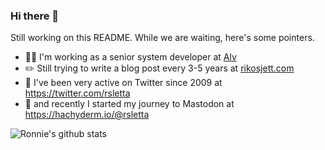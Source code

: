 ### Hi there 👋

Still working on this README. While we are waiting, here's some pointers.

- 🧝‍♂️ I'm working as a senior system developer at [Alv](https://alv.no)
- ✏️ Still trying to write a blog post every 3-5 years at [rikosjett.com](https://www.rikosjett.com) 
- 🐥 I've been very active on Twitter since 2009 at https://twitter.com/rsletta
- 🦣 and recently I started my journey to Mastodon at <a rel="me" href="https://hachyderm.io/@rsletta">https://hachyderm.io/@rsletta</a>

![Ronnie's github stats](https://github-readme-stats.vercel.app/api?username=rsletta&show_icons=true)
<!--
**rsletta/rsletta** is a ✨ _special_ ✨ repository because its `README.md` (this file) appears on your GitHub profile.

Here are some ideas to get you started:

- 🔭 I’m currently working on ...
- 🌱 I’m currently learning ...
- 👯 I’m looking to collaborate on ...
- 🤔 I’m looking for help with ...
- 💬 Ask me about ...
- 📫 How to reach me: ...
- 😄 Pronouns: ...
- ⚡ Fun fact: ...
-->
